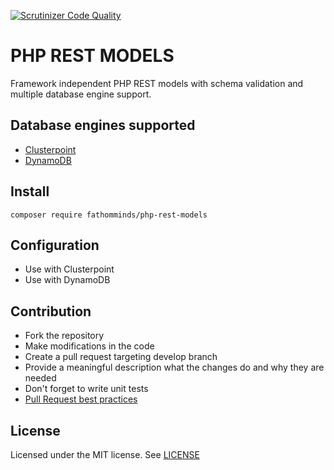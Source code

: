 [![Scrutinizer Code Quality](https://scrutinizer-ci.com/b/fathomminds/php-rest-models/badges/quality-score.png?b=master&s=815eeac557c3f9f618b3eae4c18875aea4bbd178)](https://scrutinizer-ci.com/b/fathomminds/php-rest-models/?branch=master)

# PHP REST MODELS #

Framework independent PHP REST models with schema validation and multiple database engine support.

## Database engines supported ##

* [Clusterpoint](https://www.clusterpoint.com)
* [DynamoDB](https://aws.amazon.com/dynamodb)

## Install ##

`composer require fathomminds/php-rest-models`

## Configuration ##

* Use with Clusterpoint
* Use with DynamoDB

## Contribution ##

* Fork the repository
* Make modifications in the code
* Create a pull request targeting develop branch
* Provide a meaningful description what the changes do and why they are needed
* Don't forget to write unit tests
* [Pull Request best practices](http://blog.ploeh.dk/2015/01/15/10-tips-for-better-pull-requests)

## License ##

Licensed under the MIT license. See [LICENSE](./LICENSE)